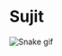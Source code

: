 # Sujit
![Snake gif](https://github.com/Sujit-11/contribution/blob/main/output/github-contribution-grid-snake.gif)
